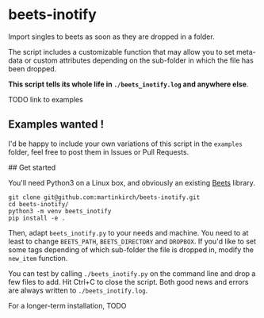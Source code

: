 # beets-inotify

Import singles to beets as soon as they are dropped in a folder.

The script includes a customizable function that may allow you to set meta-data
or custom attributes depending on the sub-folder in which the file has been dropped.

**This script tells its whole life in `./beets_inotify.log` and anywhere else**.

TODO link to examples


## Examples wanted !

I'd be happy to include your own variations of this script in the `examples`
folder, feel free to post them in Issues or Pull Requests.

## Get started

You'll need Python3 on a Linux box, and obviously an existing [Beets](http://beets.io/) library.

```
git clone git@github.com:martinkirch/beets-inotify.git
cd beets-inotify/
python3 -m venv beets_inotify
pip install -e .
```

Then, adapt `beets_inotify.py` to your needs and machine.
You need to at least to change `BEETS_PATH`, `BEETS_DIRECTORY` and `DROPBOX`.
If you'd like to set some tags depending of which sub-folder the file is dropped in,
modify the `new_item` function.

You can test by calling `./beets_inotify.py` on the command line and drop a few files to add.
Hit Ctrl+C to close the script.
Both good news and errors are always written to `./beets_inotify.log`.

For a longer-term installation, TODO
